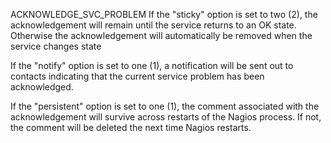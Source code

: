 ACKNOWLEDGE_SVC_PROBLEM 
If the "sticky" option is set to two (2), the acknowledgement will remain until the service returns to an OK state. Otherwise the acknowledgement will automatically be removed when the service changes state

If the "notify" option is set to one (1), a notification will be sent out to contacts indicating that the current service problem has been acknowledged. 

If the "persistent" option is set to one (1), the comment associated with the acknowledgement will survive across restarts of the Nagios process. If not, the comment will be deleted the next time Nagios restarts.

